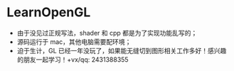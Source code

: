 # LearnOpenGL

- 由于没见过正规写法，shader 和 cpp 都是为了实现功能乱写的；
- 源码运行于 mac，其他电脑需要配环境；
- 迫于生计，GL 已经一年没玩了，如果能无缝切到图形相关工作多好！感兴趣的朋友一起学习！+vx/qq: 2431388355
